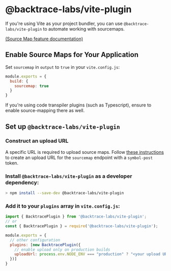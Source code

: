 # @backtrace-labs/vite-plugin
If you're using Vite as your project bundler, you can use `@backtrace-labs/vite-plugin` to automate working with sourcemaps.

[(Source Map feature documentation)](https://docs.saucelabs.com/error-reporting/platform-integrations/source-map/)

## Enable Source Maps for Your Application

Set `sourcemap` in `output` to `true` in your `vite.config.js`:

```js
module.exports = {
  build: {
    sourcemap: true
  }
}
```

If you're using code transpiler plugins (such as Typescript), ensure to enable source-mapping there as well.

## Set up `@backtrace-labs/vite-plugin`

### Construct an upload URL

A specific URL is required to upload source maps. Follow [these instructions](https://docs.saucelabs.com/error-reporting/project-setup/submission-url/) to create an upload URL for the `sourcemap` endpoint with a `symbol-post` token.

### Install `@backtrace-labs/vite-plugin` as a developer dependency:

```bash
> npm install --save-dev @backtrace-labs/vite-plugin
```

### Add it to your `plugins` array in `vite.config.js`:

```js
import { BacktracePlugin } from '@backtrace-labs/vite-plugin';
// or
const { BacktracePlugin } = require('@backtrace-labs/vite-plugin');

module.exports = {
  // other configuration
  plugins: [new BacktracePlugin({
    // enable upload only on production builds
    uploadUrl: process.env.NODE_ENV === "production" ? "<your upload URL>" : undefined
  })]
}
```